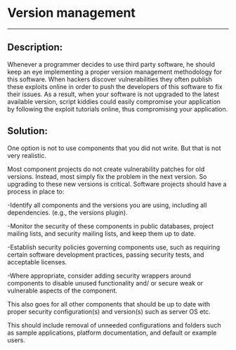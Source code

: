 # Version management
-------

## Description:

Whenever a programmer decides to use third party software,
he should keep an eye implementing a proper version management methodology for this software.
When hackers discover vulnerabilities they often publish these exploits online in order
to push the developers of this software to fix their issues. As a result,
when your software is not upgraded to the latest available version,
script kiddies could easily compromise your application by following the
exploit tutorials online, thus compromising your application.

## Solution:

One option is not to use components that you did not write.
But that is not very realistic.

Most component projects do not create vulnerability patches for old versions.
Instead, most simply fix the problem in the next version. So upgrading to these new
versions is critical.
Software projects should have a process in place to:

-Identify all components and the versions you are using, including all dependencies.
(e.g., the versions plugin).

-Monitor the security of these components in public databases,
project mailing lists, and security mailing lists, and keep them up to date.

-Establish security policies governing components use, such as requiring certain software
development practices, passing security tests, and acceptable licenses.

-Where appropriate, consider adding security wrappers around components to disable unused
functionality and/ or secure weak or vulnerable aspects of the component.

This also goes for all other components that should be up to date with proper security
configuration(s) and version(s) such as server OS etc.

This should include removal of unneeded configurations and folders such as sample
applications, platform documentation, and default or example users.
